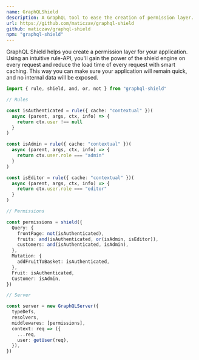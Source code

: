 ```yaml
---
name: GraphQLShield
description: A GraphQL tool to ease the creation of permission layer.
url: https://github.com/maticzav/graphql-shield
github: maticzav/graphql-shield
npm: "graphql-shield"
---
```


GraphQL Shield helps you create a permission layer for your application. Using an intuitive rule-API, you'll gain the power of the shield engine on every request and reduce the load time of every request with smart caching. This way you can make sure your application will remain quick, and no internal data will be exposed.

```ts
import { rule, shield, and, or, not } from "graphql-shield"

// Rules

const isAuthenticated = rule({ cache: "contextual" })(
  async (parent, args, ctx, info) => {
    return ctx.user !== null
  }
)

const isAdmin = rule({ cache: "contextual" })(
  async (parent, args, ctx, info) => {
    return ctx.user.role === "admin"
  }
)

const isEditor = rule({ cache: "contextual" })(
  async (parent, args, ctx, info) => {
    return ctx.user.role === "editor"
  }
)

// Permissions

const permissions = shield({
  Query: {
    frontPage: not(isAuthenticated),
    fruits: and(isAuthenticated, or(isAdmin, isEditor)),
    customers: and(isAuthenticated, isAdmin),
  },
  Mutation: {
    addFruitToBasket: isAuthenticated,
  },
  Fruit: isAuthenticated,
  Customer: isAdmin,
})

// Server

const server = new GraphQLServer({
  typeDefs,
  resolvers,
  middlewares: [permissions],
  context: req => ({
    ...req,
    user: getUser(req),
  }),
})
```
